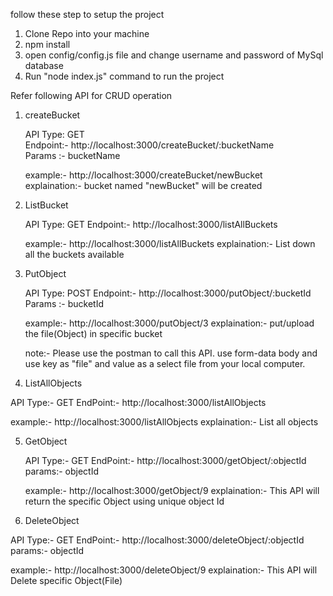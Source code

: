 follow these step to setup the project
1) Clone Repo into your machine
2) npm install
3) open config/config.js file and change username and password of MySql database
4) Run "node index.js" command to run the project

Refer following API for CRUD operation

1) createBucket
   
   API Type: GET\
   Endpoint:- http://localhost:3000/createBucket/:bucketName \
   Params :- bucketName

   example:- http://localhost:3000/createBucket/newBucket \
   explaination:- bucket named "newBucket" will be created 

2) ListBucket

   API Type: GET
   Endpoint:- http://localhost:3000/listAllBuckets

   example:- http://localhost:3000/listAllBuckets
   explaination:- List down all the buckets available

3) PutObject
   
   API Type: POST
   Endpoint:- http://localhost:3000/putObject/:bucketId
   Params :- bucketId
   
   example:- http://localhost:3000/putObject/3
   explaination:- put/upload the file(Object) in specific bucket

   note:- Please use the postman to call this API. use form-data body and use key as "file" and value as a select file from your local computer.
   
5) ListAllObjects

  API Type:- GET
  EndPoint:- http://localhost:3000/listAllObjects

  example:- http://localhost:3000/listAllObjects
  explaination:- List all objects 

5) GetObject

   API Type:- GET
   EndPoint:- http://localhost:3000/getObject/:objectId
   params:- objectId
   
   example:- http://localhost:3000/getObject/9
   explaination:- This API will return the specific Object using unique object Id

6) DeleteObject

  API Type:- GET
  EndPoint:- http://localhost:3000/deleteObject/:objectId
  params:- objectId

  example:- http://localhost:3000/deleteObject/9
  explaination:- This API will Delete specific Object(File)

  
  
   
   

